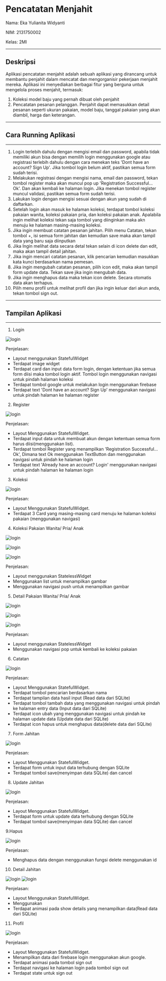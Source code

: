 # Pencatatan Menjahit

Nama: Eka Yulianita Widyanti

NIM: 2131750002

Kelas: 2MI

-----------------------------------------------------
## Deskripsi
Aplikasi pencatatan menjahit adalah sebuah aplikasi yang dirancang untuk membantu penjahit dalam mencatat dan mengorganisir pekerjaan menjahit mereka. Aplikasi ini menyediakan berbagai fitur yang berguna untuk mengelola proses menjahit, termasuk:

1. Koleksi model baju yang pernah dibuat oleh penjahit
2. Pencatatan pesanan pelanggan. Penjahit dapat memasukkan detail pesanan seperti ukuran pakaian, model baju, tanggal pakaian yang akan diambil, harga dan keterangan.

---------------------
## Cara Running Aplikasi

----------------------

1. Login terlebih dahulu dengan mengisi email dan password, apabila tidak memiliki akun bisa dengan memilih login menggunakan google atau registrasi terlebih dahulu dengan cara menekan teks 'Dont have an account? Sign Up'. Jika tombol login belum aktif, pastikan semua form sudah terisi.
2. Melakukan registrasi dengan mengisi nama, email dan password, tekan tombol register maka akan muncul pop up 'Registration Successful... Ok'. Dan akan kembali ke halaman login. Jika menekan tombol register muncul validasi, pastikan semua form sudah terisi.
3. Lakukan login dengan mengisi sesuai dengan akun yang sudah di daftarkan.
4. Setelah login akan masuk ke halaman koleksi, terdapat tombol koleksi pakaian wanita, koleksi pakaian pria, dan koleksi pakaian anak. Apalabila ingin melihat koleksi tekan saja tombol yang diinginkan maka akn menuju ke halaman masing-masing koleksi.
5. Jika ingin membuat catatan pesanan jahitan. Pilih menu Catatan, tekan tombol +, isi semua form jahitan dan kemudian save maka akan tampil data yang baru saja diinputkan
6. Jika Ingin melihat data secara detal tekan selain di icon delete dan edit, maka akan tampil detail jahitan.
7. Jika ingin mencari catatan pesanan, klik pencarian kemudian masukkan kata kunci berdasarkan nama pemesan.
8. Jika ingin mengubah catatan pesanan, pilih icon edit, maka akan tampil form update data. Tekan save jika ingin mengubah data. 
9. Jika ingin menghapus data maka tekan icon delete. Secara otomatis data akan terhapus.
10. Pilih menu profil untuk melihat profil dan jika ingin keluar dari akun anda, tekan tombol sign out.



---------------------
## Tampilan Aplikasi
-------------------

1. Login

![login](src/catatanmenjahit/assets/img/login.jpeg)

Penjelasan:

- Layout menggunakan StatefulWidget
- Terdapat image widget
- Terdapat card dan input data form login, dengan ketentuan jika semua form diisi maka tombol login aktif. Tombol login menggunakan navigasi untuk pindah halaman koleksi
- Terdapat tombol google untuk melakukan login menggunakan firebase
- Terdapat text 'Dont have an account? Sign Up' menggunakan navigasi untuk pindah halaman ke halaman register 

2. Register

![login](src/catatanmenjahit/assets/img/register.jpeg)

Penjelasan:
- Layout Menggunakan StatefulWidget.
- Terdapat input data untuk membuat akun dengan ketentuan semua form harus diisi(menggunakan list).
- Terdapat tombol Register yang menampilkan 'Registration Successful... Ok', Dimana text Ok menggunakan TextButton dan menggunakan navigasi untuk pindah ke halaman login
- Terdapat text 'Already have an account? Login' menggunakan navigasi untuk pindah halaman ke halaman login

3. Koleksi

![login](src/catatanmenjahit/assets/img/koleksi.jpeg)

Penjelasan:
- Layout Menggunakan StatefulWidget.
- Terdapat 3 Card yang masing-masing card menuju ke halaman koleksi pakaian (menggunakan navigasi)

4. Koleksi Pakaian Wanita/ Pria/ Anak

![login](src/catatanmenjahit/assets/img/koleksiw.jpeg)

![login](src/catatanmenjahit/assets/img/koleksip.jpeg)

![login](src/catatanmenjahit/assets/img/koleksia.jpeg)

Penjelasan:
- Layout menggunakan StatelessWidget
- Menggunakan list untuk menampilkan gambar
- Menggunakan navigasi push untuk menampilkan gambar

5. Detail Pakaian Wanita/ Pria/ Anak

![login](src/catatanmenjahit/assets/img/detailbp.jpeg)

![login](src/catatanmenjahit/assets/img/detailbpp.jpeg)

![login](src/catatanmenjahit/assets/img/detailba.jpeg)

Penjelasan:
- Layout menggunakan StatelessWidget
- Menggunakan navigasi pop untuk kembali ke koleksi pakaian

6. Catatan

![login](src/catatanmenjahit/assets/img/catatanjahitan.jpeg)

Penjelasan:
- Layout Menggunakan StatefulWidget.
- Terdapat tombol pencarian berdasarkan nama
- Terdapat tampilan data hasil input (Read data dari SQLite)
- Terdapat tombol tambah data yang menggunakan navigasi untuk pindah ke halaman entry data (Input data dari SQLite)
- Terdapat icon ubah yang menggunakan navigasi untuk pindah ke halaman update data (Update data dari SQLite)
- Terdapat icon hapus untuk menghapus data(delete data dari SQLite)

7. Form Jahitan

![login](src/catatanmenjahit/assets/img/form.jpeg)

Penjelasan:
- Layout Menggunakan StatefulWidget.
- Terdapat form untuk input data terhubung dengan SQLite
- Terdapat tombol save(menyimpan data SQLite) dan cancel

8. Update Jahitan

![login](src/catatanmenjahit/assets/img/update.jpeg)

Penjelasan:
- Layout Menggunakan StatefulWidget.
- Terdapat form untuk update data terhubung dengan SQLite
- Terdapat tombol save(menyimpan data SQLite) dan cancel

9.Hapus

![login](src/catatanmenjahit/assets/img/hapus.jpeg)

Penjelasan:
- Menghapus data dengan menggunakan fungsi delete menggunakan id

10. Detail Jahitan

![login](src/catatanmenjahit/assets/img/show.jpeg)
![login](src/catatanmenjahit/assets/img/detailjahitan.jpeg)

Penjelasan:
- Layout Menggunakan StatefulWidget.
- Menggunakan
- Terdapat animasi pada show details yang menampilkan data(Read data dari SQLite) 

11. Profil

![login](src/catatanmenjahit/assets/img/profil.jpeg)

Penjelasan:
- Layout Menggunakan StatefulWidget.
- Menampilkan data dari firebase login menggunakan akun google.
- Terdapat animasi pada tombol sign out
- Terdapat navigasi ke halaman login pada tombol sign out
- Terdapat state untuk sign out